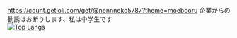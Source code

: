 https://count.getloli.com/get/@nennneko5787?theme=moebooru
企業からの勧誘はお断りします、私は中学生です  
[![Top Langs](https://github-readme-stats.vercel.app/api/top-langs/?username=nennneko5787)](https://github.com/anuraghazra/github-readme-stats)  
